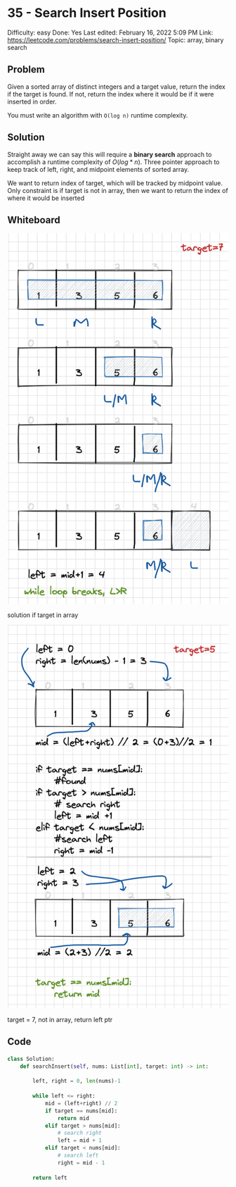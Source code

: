 # 35 - Search Insert Position

Difficulty: easy
Done: Yes
Last edited: February 16, 2022 5:09 PM
Link: https://leetcode.com/problems/search-insert-position/
Topic: array, binary search

## Problem

Given a sorted array of distinct integers and a target value, return the index if the target is found. If not, return the index where it would be if it were inserted in order.

You must write an algorithm with `O(log n)` runtime complexity.

## Solution

Straight away we can say this will require a **binary search** approach to accomplish a runtime complexity of $O(log*n)$. Three pointer approach to keep track of left, right, and midpoint elements of sorted array.

We want to return index of target, which will be tracked by midpoint value. Only constraint is if target is not in array, then we want to return the index of where it would be inserted

## Whiteboard

![solution if target in array](images/35-1.png)

solution if target in array

![target = 7, not in array, return left ptr](images/35-2.png)

target = 7, not in array, return left ptr

## Code

```python
class Solution:
    def searchInsert(self, nums: List[int], target: int) -> int:
        
        left, right = 0, len(nums)-1
        
        while left <= right: 
            mid = (left+right) // 2
            if target == nums[mid]:
                return mid
            elif target > nums[mid]:
                # search right
                left = mid + 1
            elif target < nums[mid]:
                # search left
                right = mid - 1
                
        return left
```